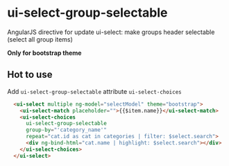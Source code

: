 
# ui-select-group-selectable

AngularJS directive for update ui-select:
make groups header selectable (select all group items)

**Only for bootstrap theme**

## Hot to use
Add `ui-select-group-selectable` attribute `ui-select-choices`

```html
  <ui-select multiple ng-model="selectModel" theme="bootstrap">  
    <ui-select-match placeholder="">{{$item.name}}</ui-select-match>  
    <ui-select-choices
      ui-select-group-selectable  
      group-by="'category_name'"  
      repeat="cat.id as cat in categories | filter: $select.search">  
      <div ng-bind-html="cat.name | highlight: $select.search"></div>  
    </ui-select-choices>
  </ui-select>
```
